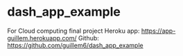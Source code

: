 # dash_app_example
For Cloud computing final project
Heroku app: https://app-guillem.herokuapp.com/
Github: https://github.com/guillem6/dash_app_example
